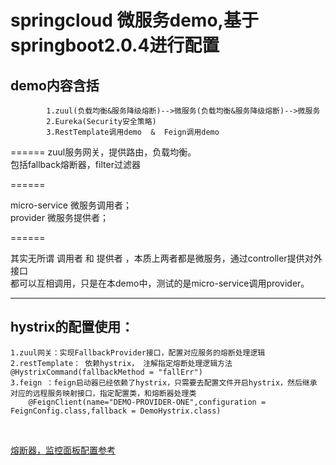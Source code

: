 springcloud 微服务demo,基于springboot2.0.4进行配置<br/>
=======
demo内容含括<br/>
---
            1.zuul(负载均衡&服务降级熔断)-->微服务(负载均衡&服务降级熔断)-->微服务
            2.Eureka(Security安全策略)
            3.RestTemplate调用demo  &  Feign调用demo
            
======
zuul服务网关，提供路由，负载均衡。<br/>
包括fallback熔断器，filter过滤器<br/>
            
======

micro-service  微服务调用者；<br/>
provider       微服务提供者；<br/>
  
======

其实无所谓  调用者  和  提供者  ，本质上两者都是微服务，通过controller提供对外接口<br/>
都可以互相调用，只是在本demo中，测试的是micro-service调用provider。<br/>

------

hystrix的配置使用：<br/>
-------
    1.zuul网关：实现FallbackProvider接口，配置对应服务的熔断处理逻辑
    2.restTemplate： 依赖hystrix， 注解指定熔断处理逻辑方法 @HystrixCommand(fallbackMethod = "fallErr")
    3.feign ：feign启动器已经依赖了hystrix，只需要去配置文件开启hystrix，然后继承 对应的远程服务映射接口，指定配置类，和熔断器处理类
        @FeignClient(name="DEMO-PROVIDER-ONE",configuration = FeignConfig.class,fallback = DemoHystrix.class)
<br/>


[熔断器，监控面板配置参考](https://blog.csdn.net/qq_34310242/article/details/80873966)
